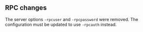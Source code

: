 RPC changes
-----------
The server options `-rpcuser` and `-rpcpassword` were removed. The configuration
must be updated to use `-rpcauth` instead.
